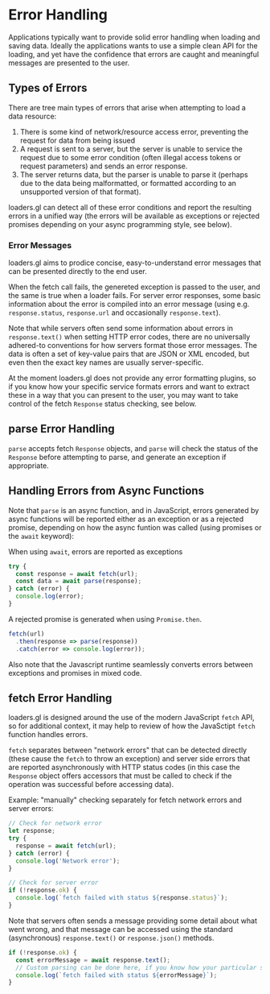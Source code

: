 # Error Handling

Applications typically want to provide solid error handling when loading and saving data. Ideally the applications wants to use a simple clean API for the loading, and yet have the confidence that errors are caught and meaningful messages are presented to the user.

## Types of Errors

There are tree main types of errors that arise when attempting to load a data resource:

1. There is some kind of network/resource access error, preventing the request for data from being issued
2. A request is sent to a server, but the server is unable to service the request due to some error condition (often illegal access tokens or request parameters) and sends an error response.
3. The server returns data, but the parser is unable to parse it (perhaps due to the data being malformatted, or formatted according to an unsupported version of that format).

loaders.gl can detect all of these error conditions and report the resulting errors in a unified way (the errors will be available as exceptions or rejected promises depending on your async programming style, see below).

### Error Messages

loaders.gl aims to prodice concise, easy-to-understand error messages that can be presented directly to the end user.

When the fetch call fails, the genereted exception is passed to the user, and the same is true when a loader fails. For server error responses, some basic information about the error is compiled into an error message (using e.g. `response.status`, `response.url` and occasionally `response.text`).

Note that while servers often send some information about errors in `response.text()` when setting HTTP error codes, there are no universally adhered-to conventions for how servers format those error messages. The data is often a set of key-value pairs that are JSON or XML encoded, but even then the exact key names are usually server-specific.

At the moment loaders.gl does not provide any error formatting plugins, so if you know how your specific service formats errors and want to extract these in a way that you can present to the user, you may want to take control of the fetch `Response` status checking, see below.

## parse Error Handling

`parse` accepts fetch `Response` objects, and `parse` will check the status of the `Response` before attempting to parse, and generate an exception if appropriate.

## Handling Errors from Async Functions

Note that `parse` is an async function, and in JavaScript, errors generated by async functions will be reported either as an exception or as a rejected promise, depending on how the async funtion was called (using promises or the `await` keyword):

When using `await`, errors are reported as exceptions

```js
try {
  const response = await fetch(url);
  const data = await parse(response);
} catch (error) {
  console.log(error);
}
```

A rejected promise is generated when using `Promise.then`.

```js
fetch(url)
  .then(response => parse(response))
  .catch(error => console.log(error));
```

Also note that the Javascript runtime seamlessly converts errors between exceptions and promises in mixed code.

## fetch Error Handling

loaders.gl is designed around the use of the modern JavaScript `fetch` API, so for additional context, it may help to review of how the JavaSctipt `fetch` function handles errors.

`fetch` separates between "network errors" that can be detected directly (these cause the `fetch` to throw an exception) and server side errors that are reported asynchronously with HTTP status codes (in this case the `Response` object offers accessors that must be called to check if the operation was successful before accessing data).

Example: "manually" checking separately for fetch network errors and server errors:

```js
// Check for network error
let response;
try {
  response = await fetch(url);
} catch (error) {
  console.log('Network error');
}

// Check for server error
if (!response.ok) {
  console.log(`fetch failed with status ${response.status}`);
}
```

Note that servers often sends a message providing some detail about what went wrong, and that message can be accessed using the standard (asynchronous) `response.text()` or `response.json()` methods.

```js
if (!response.ok) {
  const errorMessage = await response.text();
  // Custom parsing can be done here, if you know how your particular service formats errors
  console.log(`fetch failed with status ${errorMessage}`);
}
```
